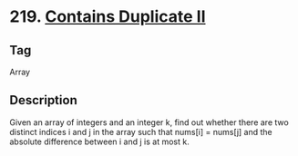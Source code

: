 # 219. [Contains Duplicate II][1]

## Tag
Array

## Description
Given an array of integers and an integer k, 
find out whether there are two distinct indices i and j in the array 
such that nums[i] = nums[j] and the absolute difference between i and j is at most k.

[1]: https://leetcode.com/problems/contains-duplicate-ii/#/description